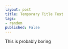 ```yaml
---
layout: post
title: Temporary Title Test
tags: 
- random 
published: False
---
```


This is probably boring 
